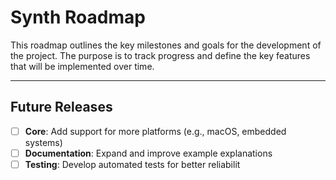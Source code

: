 # Synth Roadmap

This roadmap outlines the key milestones and goals for the development of the project. The purpose is to track progress and define the key features that will be implemented over time.

---

## Future Releases
- [ ] **Core**: Add support for more platforms (e.g., macOS, embedded systems)
- [ ] **Documentation**: Expand and improve example explanations
- [ ] **Testing**: Develop automated tests for better reliabilit